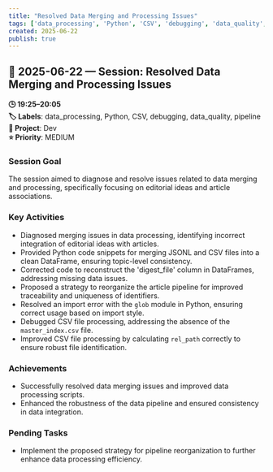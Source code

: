```yaml
---
title: "Resolved Data Merging and Processing Issues"
tags: ['data_processing', 'Python', 'CSV', 'debugging', 'data_quality', 'pipeline']
created: 2025-06-22
publish: true
---
```


## 📅 2025-06-22 — Session: Resolved Data Merging and Processing Issues

**🕒 19:25–20:05**  
**🏷️ Labels**: data_processing, Python, CSV, debugging, data_quality, pipeline  
**📂 Project**: Dev  
**⭐ Priority**: MEDIUM  


### Session Goal
The session aimed to diagnose and resolve issues related to data merging and processing, specifically focusing on editorial ideas and article associations.

### Key Activities
- Diagnosed merging issues in data processing, identifying incorrect integration of editorial ideas with articles.
- Provided Python code snippets for merging JSONL and CSV files into a clean DataFrame, ensuring topic-level consistency.
- Corrected code to reconstruct the 'digest_file' column in DataFrames, addressing missing data issues.
- Proposed a strategy to reorganize the article pipeline for improved traceability and uniqueness of identifiers.
- Resolved an import error with the `glob` module in Python, ensuring correct usage based on import style.
- Debugged CSV file processing, addressing the absence of the `master_index.csv` file.
- Improved CSV file processing by calculating `rel_path` correctly to ensure robust file identification.

### Achievements
- Successfully resolved data merging issues and improved data processing scripts.
- Enhanced the robustness of the data pipeline and ensured consistency in data integration.

### Pending Tasks
- Implement the proposed strategy for pipeline reorganization to further enhance data processing efficiency.
